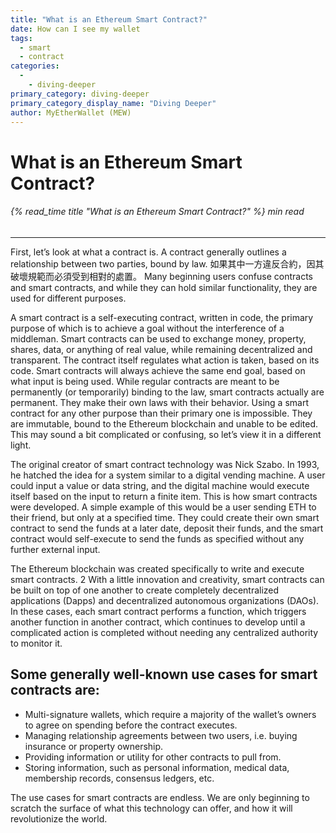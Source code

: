```yaml
---
title: "What is an Ethereum Smart Contract?"
date: How can I see my wallet
tags:
  - smart
  - contract
categories:
  - 
    - diving-deeper
primary_category: diving-deeper
primary_category_display_name: "Diving Deeper"
author: MyEtherWallet (MEW)
---
```


# **What is an Ethereum Smart Contract?**

###### {% read_time title "What is an Ethereum Smart Contract?" %} min read

* * *

First, let’s look at what a contract is. A contract generally outlines a relationship between two parties, bound by law. 如果其中一方違反合約，因其破壞規範而必須受到相對的處置。 Many beginning users confuse contracts and smart contracts, and while they can hold similar functionality, they are used for different purposes.

A smart contract is a self-executing contract, written in code, the primary purpose of which is to achieve a goal without the interference of a middleman. Smart contracts can be used to exchange money, property, shares, data, or anything of real value, while remaining decentralized and transparent. The contract itself regulates what action is taken, based on its code. Smart contracts will always achieve the same end goal, based on what input is being used. While regular contracts are meant to be permanently (or temporarily) binding to the law, smart contracts actually are permanent. They make their own laws with their behavior. Using a smart contract for any other purpose than their primary one is impossible. They are immutable, bound to the Ethereum blockchain and unable to be edited. This may sound a bit complicated or confusing, so let’s view it in a different light.

The original creator of smart contract technology was Nick Szabo. In 1993, he hatched the idea for a system similar to a digital vending machine. A user could input a value or data string, and the digital machine would execute itself based on the input to return a finite item. This is how smart contracts were developed. A simple example of this would be a user sending ETH to their friend, but only at a specified time. They could create their own smart contract to send the funds at a later date, deposit their funds, and the smart contract would self-execute to send the funds as specified without any further external input.

The Ethereum blockchain was created specifically to write and execute smart contracts. 2 With a little innovation and creativity, smart contracts can be built on top of one another to create completely decentralized applications (Dapps) and decentralized autonomous organizations (DAOs). In these cases, each smart contract performs a function, which triggers another function in another contract, which continues to develop until a complicated action is completed without needing any centralized authority to monitor it.

## **Some generally well-known use cases for smart contracts are:**

-   Multi-signature wallets, which require a majority of the wallet’s owners to agree on spending before the contract executes.
-   Managing relationship agreements between two users, i.e. buying insurance or property ownership.
-   Providing information or utility for other contracts to pull from.
-   Storing information, such as personal information, medical data, membership records, consensus ledgers, etc.

The use cases for smart contracts are endless. We are only beginning to scratch the surface of what this technology can offer, and how it will revolutionize the world. 
